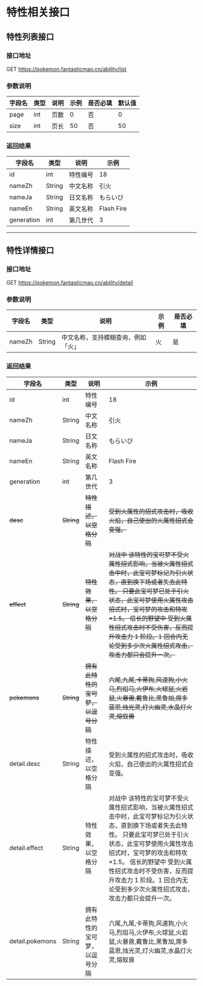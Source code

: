 # 特性相关接口

## 特性列表接口

### 接口地址

GET https://pokemon.fantasticmao.cn/ability/list

### 参数说明

| 字段名 | 类型 | 说明 | 示例 | 是否必填 | 默认值 |
| ------ | ---- | ---- | ---- | -------- | ------ |
| page   | int  | 页数 | 0    | 否       | 0      |
| size   | int  | 页长 | 50   | 否       | 50     |

### 返回结果

| 字段名     | 类型   | 说明     | 示例       |
| ---------- | ------ | -------- | ---------- |
| id         | int    | 特性编号 | 18         |
| nameZh     | String | 中文名称 | 引火       |
| nameJa     | String | 日文名称 | もらいび   |
| nameEn     | String | 英文名称 | Flash Fire |
| generation | int    | 第几世代 | 3          |

---

## 特性详情接口

### 接口地址

GET https://pokemon.fantasticmao.cn/ability/detail

### 参数说明

| 字段名 | 类型   | 说明                               | 示例 | 是否必填 |
| ------ | ------ | ---------------------------------- | ---- | -------- |
| nameZh | String | 中文名称，支持模糊查询，例如「火」 | 火   | 是       |

### 返回结果

| 字段名          | 类型       | 说明                               | 示例                                                                                                                                                                                                                                                                                                                                     |
| --------------- | ---------- | ---------------------------------- | ---------------------------------------------------------------------------------------------------------------------------------------------------------------------------------------------------------------------------------------------------------------------------------------------------------------------------------------- |
| id              | int        | 特性编号                           | 18                                                                                                                                                                                                                                                                                                                                       |
| nameZh          | String     | 中文名称                           | 引火                                                                                                                                                                                                                                                                                                                                     |
| nameJa          | String     | 日文名称                           | もらいび                                                                                                                                                                                                                                                                                                                                 |
| nameEn          | String     | 英文名称                           | Flash Fire                                                                                                                                                                                                                                                                                                                               |
| generation      | int        | 第几世代                           | 3                                                                                                                                                                                                                                                                                                                                        |
| ~~desc~~        | ~~String~~ | ~~特性描述，以空格分隔~~           | ~~受到火属性的招式攻击时，吸收火焰，自己使出的火属性招式会变强。~~                                                                                                                                                                                                                                                                       |
| ~~effect~~      | ~~String~~ | ~~特性效果，以空格分隔~~           | ~~对战中 该特性的宝可梦不受火属性招式影响，当被火属性招式击中时，此宝可梦标记为引火状态，直到换下场或者失去此特性。 只要此宝可梦已处于引火状态，此宝可梦使用火属性攻击招式时，宝可梦的攻击和特攻 ×1.5。 信长的野望中 受到火属性招式攻击时不受伤害，反而提升攻击力 1 阶段。1 回合内无论受到多少次火属性招式攻击，攻击力都只会提升一次。~~ |
| ~~pokemons~~    | ~~String~~ | ~~拥有此特性的宝可梦，以逗号分隔~~ | ~~六尾,九尾,卡蒂狗,风速狗,小火马,烈焰马,火伊布,火球鼠,火岩鼠,火暴兽,戴鲁比,黑鲁加,席多蓝恩,烛光灵,灯火幽灵,水晶灯火灵,熔蚁兽~~                                                                                                                                                                                                           |
| detail.desc     | String     | 特性描述，以空格分隔               | 受到火属性的招式攻击时，吸收火焰，自己使出的火属性招式会变强。                                                                                                                                                                                                                                                                           |
| detail.effect   | String     | 特性效果，以空格分隔               | 对战中 该特性的宝可梦不受火属性招式影响，当被火属性招式击中时，此宝可梦标记为引火状态，直到换下场或者失去此特性。 只要此宝可梦已处于引火状态，此宝可梦使用火属性攻击招式时，宝可梦的攻击和特攻 ×1.5。 信长的野望中 受到火属性招式攻击时不受伤害，反而提升攻击力 1 阶段。1 回合内无论受到多少次火属性招式攻击，攻击力都只会提升一次。     |
| detail.pokemons | String     | 拥有此特性的宝可梦，以逗号分隔     | 六尾,九尾,卡蒂狗,风速狗,小火马,烈焰马,火伊布,火球鼠,火岩鼠,火暴兽,戴鲁比,黑鲁加,席多蓝恩,烛光灵,灯火幽灵,水晶灯火灵,熔蚁兽                                                                                                                                                                                                               |
